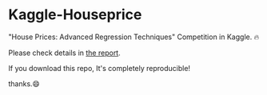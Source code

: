 # Kaggle-Houseprice
"House Prices: Advanced Regression Techniques" Competition in Kaggle. :fire:

Please check details in [the report](https://be-favorite.github.io/Kaggle-Houseprice/Report.html).

If you download this repo, It's completely reproducible!

thanks.:smile:
